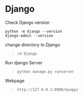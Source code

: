 # Django

Check Django version
```
python -m django --version
django-admin --version
```

change directory to Django
> ``` console
> cd Django
> ```

Run django Server
> ```
> python manage.py runserver
> ```

Webpage 
> ```
> http://127.0.0.1:8000/myapp/
> ```